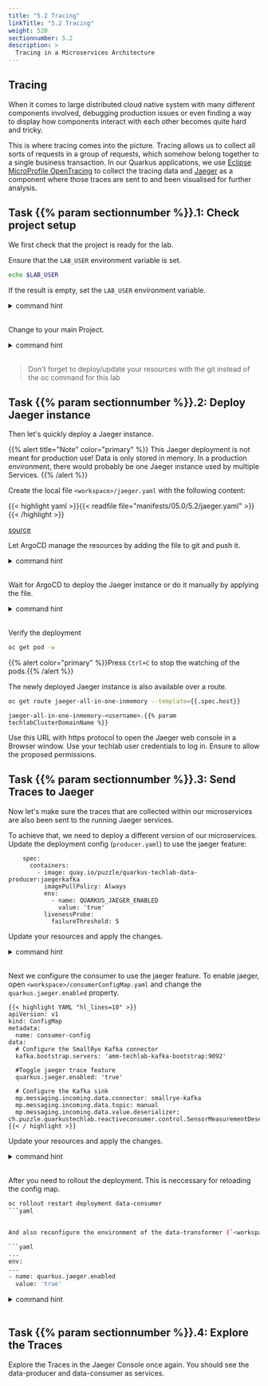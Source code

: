 ```yaml
---
title: "5.2 Tracing"
linkTitle: "5.2 Tracing"
weight: 520
sectionnumber: 5.2
description: >
  Tracing in a Microservices Architecture
---
```


## Tracing

When it comes to large distributed cloud native system with many different components involved, debugging production issues or even finding a way to display how components interact with each other becomes quite hard and tricky.

This is where tracing comes into the picture. Tracing allows us to collect all sorts of requests in a group of requests, which somehow belong together to a single business transaction.
In our Quarkus applications, we use [Eclipse MicroProfile OpenTracing](https://github.com/eclipse/microprofile-opentracing/blob/master/spec/src/main/asciidoc/microprofile-opentracing.asciidoc) to collect the tracing data and [Jaeger](https://www.jaegertracing.io/) as a component where those traces are sent to and been visualised for further analysis.


## Task {{% param sectionnumber %}}.1: Check project setup

We first check that the project is ready for the lab.

Ensure that the `LAB_USER` environment variable is set.

```bash
echo $LAB_USER
```

If the result is empty, set the `LAB_USER` environment variable.

<details><summary>command hint</summary>

```bash
export LAB_USER=<username>
```

</details><br/>


Change to your main Project.

<details><summary>command hint</summary>

```bash
oc project $LAB_USER
```

</details><br/>

> Don't forget to deploy/update your resources with the git instead of the oc command for this lab


## Task {{% param sectionnumber %}}.2: Deploy Jaeger instance

Then let's quickly deploy a Jaeger instance.

{{% alert title="Note" color="primary" %}}
This Jaeger deployment is not meant for production use! Data is only stored in memory. In a production environment, there would probably be one Jaeger instance used by multiple Services.
{{% /alert %}}


Create the local file `<workspace>/jaeger.yaml` with the following content:

{{< highlight yaml >}}{{< readfile file="manifests/05.0/5.2/jaeger.yaml" >}}{{< /highlight >}}

[source](https://raw.githubusercontent.com/puzzle/amm-techlab/master/manifests/05.0/5.2/jaeger.yaml)


Let ArgoCD manage the resources by adding the file to git and push it.

<details><summary>command hint</summary>

```bash
git add jaeger.yaml && git commit -m "Add Jaeger Manifest" && git push
```

</details><br/>

Wait for ArgoCD to deploy the Jaeger instance or do it manually by applying the file.

<details><summary>command hint</summary>

```bash
oc apply -f jaeger.yaml
```

Expected result:

```
jaeger.jaegertracing.io/jaeger-all-in-one-inmemory created
```

</details><br/>

Verify the deployment

```bash
oc get pod -w
```

{{% alert  color="primary" %}}Press `Ctrl+C` to stop the watching of the pods.{{% /alert %}}

The newly deployed Jaeger instance is also available over a route.

```bash
oc get route jaeger-all-in-one-inmemory --template={{.spec.host}}
```

```
jaeger-all-in-one-inmemory-<username>.{{% param techlabClusterDomainName %}}
```

Use this URL with https protocol to open the Jaeger web console in a Browser window. Use your techlab user credentials to log in. Ensure to allow the proposed permissions.


## Task {{% param sectionnumber %}}.3: Send Traces to Jaeger

Now let's make sure the traces that are collected within our microservices are also been sent to the running Jaeger services.


To achieve that, we need to deploy a different version of our microservices. Update the deployment config (`producer.yaml`) to use the jaeger feature:

```
    spec:
      containers:
        - image: quay.io/puzzle/quarkus-techlab-data-producer:jaegerkafka
          imagePullPolicy: Always
          env:
            - name: QUARKUS_JAEGER_ENABLED
              value: 'true'
          livenessProbe:
            failureThreshold: 5
```

Update your resources and apply the changes.

<details><summary>command hint</summary>

```bash
git add . && git commit -m "Enable jaeger feature on producer" && git push
```

</details><br/>

Next we configure the consumer to use the jaeger feature. To enable jaeger, open `<workspace>/consumerConfigMap.yaml` and change the `quarkus.jaeger.enabled` property.

```
{{< highlight YAML "hl_lines=10" >}}
apiVersion: v1
kind: ConfigMap
metadata:
  name: consumer-config
data:
  # Configure the SmallRye Kafka connector
  kafka.bootstrap.servers: 'amm-techlab-kafka-bootstrap:9092'

  #Toggle jaeger trace feature
  quarkus.jaeger.enabled: 'true'
  
  # Configure the Kafka sink
  mp.messaging.incoming.data.connector: smallrye-kafka
  mp.messaging.incoming.data.topic: manual
  mp.messaging.incoming.data.value.deserializer: ch.puzzle.quarkustechlab.reactiveconsumer.control.SensorMeasurementDeserializer
{{< / highlight >}}
```

Update your resources and apply the changes.

<details><summary>command hint</summary>

```bash
git add . && git commit -m "Enable jaeger feature on consumer" && git push
```

</details><br/>

After you need to rollout the deployment. This is neccessary for reloading the config map.

```bash
oc rollout restart deployment data-consumer
```yaml


And also reconfigure the environment of the data-transformer (`<workspace>/data-transformer.yaml`) to enable Jaeger by changing the `quarkus.jaeger.enabled` env to `true`

```yaml
...
env:
...
- name: quarkus.jaeger.enabled
  value: 'true'
```

<details><summary>command hint</summary>

```bash
`git add . && git commit -m "Enable jaeger feature on transformer" && git push`
```

</details><br/>


## Task {{% param sectionnumber %}}.4: Explore the Traces

Explore the Traces in the Jaeger Console once again. You should see the data-producer and data-consumer as services.
